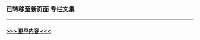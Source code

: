 
### 已转移至新页面 [专栏文集](E专栏文集.md?t=03310705) 


----
#### [ >>> 更早内容 <<< ](../indexes/nsc423-earlier.md)
